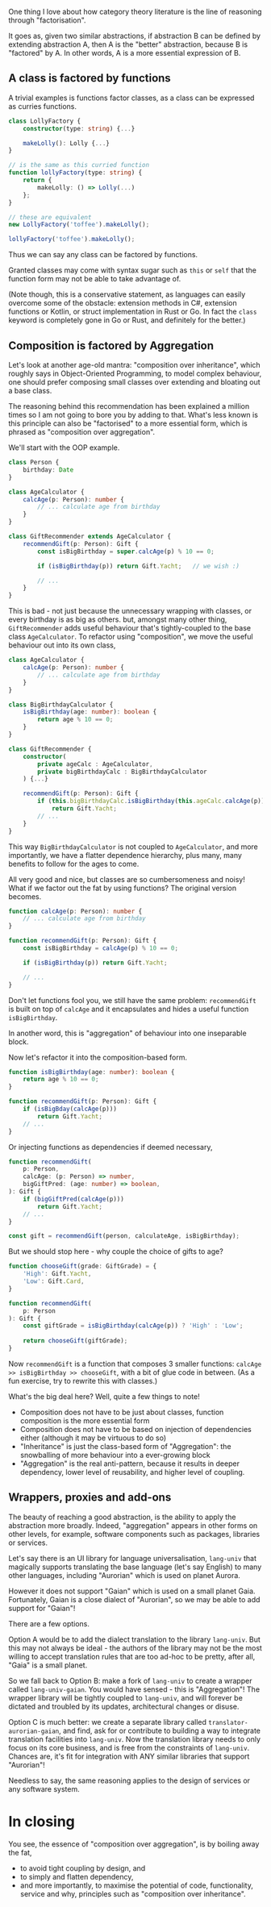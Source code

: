 One thing I love about how category theory literature is the line of reasoning through "factorisation".

It goes as, given two similar abstractions, if abstraction B can be defined by extending abstraction A, then A is the "better" abstraction, because B is "factored" by A. In other words, A is a more essential expression of B.

## A class is factored by functions

A trivial examples is functions factor classes, as a class can be expressed as curries functions.

```TypeScript
class LollyFactory {
    constructor(type: string) {...}

    makeLolly(): Lolly {...}
}

// is the same as this curried function
function lollyFactory(type: string) {
    return {
        makeLolly: () => Lolly(...)
    };
}

// these are equivalent
new LollyFactory('toffee').makeLolly();

lollyFactory('toffee').makeLolly();
```

Thus we can say any class can be factored by functions. 

Granted classes may come with syntax sugar such as `this` or `self` that the function form may not be able to take advantage of.

(Note though, this is a conservative statement, as languages can easily overcome some of the obstacle: extension methods in C#, extension functions or Kotlin, or struct implementation in Rust or Go. In fact the `class` keyword is completely gone in Go or Rust, and definitely for the better.)

## Composition is factored by Aggregation

Let's look at another age-old mantra: "composition over inheritance", which roughly says in Object-Oriented Programming, to model complex behaviour, one should prefer composing small classes over extending and bloating out a base class.

The reasoning behind this recommendation has been explained a million times so I am not going to bore you by adding to that. What's less known is this principle can also be "factorised" to a more essential form, which is phrased as "composition over aggregation".

We'll start with the OOP example.

```TypeScript
class Person {
    birthday: Date
}

class AgeCalculator {
    calcAge(p: Person): number {
        // ... calculate age from birthday
    }
}

class GiftRecommender extends AgeCalculator {
    recommendGift(p: Person): Gift {
        const isBigBirthday = super.calcAge(p) % 10 == 0;

        if (isBigBirthday(p)) return Gift.Yacht;   // we wish :)

        // ...
    }
}
```

This is bad - not just because the unnecessary wrapping with classes, or every birthday is as big as others. but, amongst many other thing, `GiftRecommender` adds useful behaviour that's tightly-coupled to the base class `AgeCalculator`. To refactor using "composition", we move the useful behaviour out into its own class, 

```TypeScript
class AgeCalculator {
    calcAge(p: Person): number {
        // ... calculate age from birthday
    }
}

class BigBirthdayCalculator {
    isBigBirthday(age: number): boolean {
        return age % 10 == 0;
    }
}

class GiftRecommender {
    constructor(
        private ageCalc : AgeCalculator,
        private bigBirthdayCalc : BigBirthdayCalculator
    ) {...}

    recommendGift(p: Person): Gift {
        if (this.bigBirthdayCalc.isBigBirthday(this.ageCalc.calcAge(p)))
            return Gift.Yacht;
        // ...
    }
}
```

This way `BigBirthdayCalculator` is not coupled to `AgeCalculator`, and more importantly, we have a flatter dependence hierarchy, plus many, many benefits to follow for the ages to come.

All very good and nice, but classes are so cumbersomeness and noisy! What if we factor out the fat by using functions? The original version becomes.

```TypeScript
function calcAge(p: Person): number {
    // ... calculate age from birthday
}

function recommendGift(p: Person): Gift {
    const isBigBirthday = calcAge(p) % 10 == 0;

    if (isBigBirthday(p)) return Gift.Yacht;

    // ...
}
```

Don't let functions fool you, we still have the same problem: `recommendGift` is built on top of `calcAge` and it encapsulates and hides a useful function `isBigBirthday`.

In another word, this is "aggregation" of behaviour into one inseparable block. 

Now let's refactor it into the composition-based form.

```TypeScript
function isBigBirthday(age: number): boolean {
    return age % 10 == 0;
}

function recommendGift(p: Person): Gift {
    if (isBigBday(calcAge(p)))
        return Gift.Yacht;
    // ...
}
```

Or injecting functions as dependencies if deemed necessary,

```TypeScript
function recommendGift(
    p: Person,
    calcAge: (p: Person) => number,
    bigGiftPred: (age: number) => boolean,
): Gift {
    if (bigGiftPred(calcAge(p)))
        return Gift.Yacht;
    // ...
}

const gift = recommendGift(person, calculateAge, isBigBirthday);
```

But we should stop here - why couple the choice of gifts to age?

```TypeScript
function chooseGift(grade: GiftGrade) = {
    'High': Gift.Yacht,
    'Low': Gift.Card,
}

function recommendGift(
    p: Person
): Gift {
    const giftGrade = isBigBirthday(calcAge(p)) ? 'High' : 'Low';
        
    return chooseGift(giftGrade);
}
```

Now `recommendGift` is a function that composes 3 smaller functions:  `calcAge >> isBigBirthday >> chooseGift`, with a bit of glue code in between. (As a fun exercise, try to rewrite this with classes.)

What's the big deal here? Well, quite a few things to note!

* Composition does not have to be just about classes, function composition is the more essential form
* Composition does not have to be based on injection of dependencies either (although it may be virtuous to do so)
* "Inheritance" is just the class-based form of "Aggregation": the snowballing of more behaviour into a ever-growing block
* "Aggregation" is the real anti-pattern, because it results in deeper dependency, lower level of reusability, and higher level of coupling.

## Wrappers, proxies and add-ons

The beauty of reaching a good abstraction, is the ability to apply the abstraction more broadly. Indeed, "aggregation" appears in other forms on other levels, for example, software components such as packages, libraries or services.

Let's say there is an UI library for language universalisation, `lang-univ` that magically supports translating the base language (let's say English) to many other languages, including "Aurorian" which is used on planet Aurora.

However it does not support "Gaian" which is used on a small planet Gaia. Fortunately, Gaian is a close dialect of "Aurorian", so we may be able to add support for "Gaian"! 

There are a few options.

Option A would be to add the dialect translation to the library `lang-univ`. But this may not always be ideal - the authors of the library may not be the most willing to accept translation rules that are too ad-hoc to be pretty, after all, "Gaia" is a small planet.

So we fall back to Option B: make a fork of `lang-univ` to create a wrapper called `lang-univ-gaian`. You would have sensed - this is "Aggregation"! The wrapper library will be tightly coupled to `lang-univ`, and will forever be dictated and troubled by its updates, architectural changes or disuse.

Option C is much better: we create a separate library called `translator-aurorian-gaian`, and find, ask for or contribute to building a way to integrate translation facilities into `lang-univ`. Now the translation library needs to only focus on its core business, and is free from the constraints of `lang-univ`. Chances are, it's fit for integration with ANY similar libraries that support "Aurorian"!

Needless to say, the same reasoning applies to the design of services or any software system.

# In closing

You see, the essence of "composition over aggregation", is by boiling away the fat,

* to avoid tight coupling by design, and 
* to simply and flatten dependency,
* and more importantly, to maximise the potential of code, functionality, service and why, principles such as "composition over inheritance".